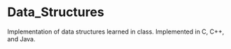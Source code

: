 # Data_Structures
Implementation of data structures learned in class. Implemented in C, C++, and Java.

